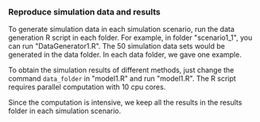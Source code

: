 ### Reproduce simulation data and results

To generate simulation data in each simulation scenario, run the data generation R script in each folder. For example, in folder "scenario1_1", you can run "DataGenerator1.R". The 50 simulation data sets would be generated in the data folder. In each data folder, we gave one example. 

To obtain the simulation results  of different methods, just change the command `data_folder` in "model1.R" and run "model1.R". The R script requires parallel computation with 10 cpu cores. 

Since the computation is intensive, we keep all the results in the results folder in each simulation scenario. 